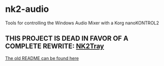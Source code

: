 # nk2-audio
Tools for controlling the Windows Audio Mixer with a Korg nanoKONTROL2

## THIS PROJECT IS DEAD IN FAVOR OF A COMPLETE REWRITE: [NK2Tray](https://github.com/ho0ber/NK2Tray)

[The old README can be found here](README_old.md)
